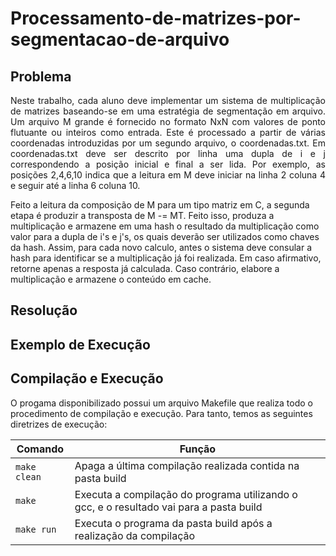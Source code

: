 # Processamento-de-matrizes-por-segmentacao-de-arquivo

<h2> Problema </h2>

<p align="justify">
Neste trabalho, cada aluno deve implementar um sistema de multiplicação de matrizes baseando-se em uma estratégia de segmentação em arquivo. Um arquivo M grande é fornecido no formato NxN com valores de ponto flutuante ou inteiros como entrada. Este é processado a partir de várias coordenadas introduzidas por um segundo arquivo, o coordenadas.txt. Em coordenadas.txt deve ser descrito por linha uma dupla de i e j correspondendo a posição inicial e final a ser lida. Por exemplo, as posições 2,4,6,10 indica que a leitura em M deve iniciar na linha 2 coluna 4 e seguir até a linha 6 coluna 10. 

Feito a leitura da composição de M para um tipo matriz em C, a segunda etapa é produzir a transposta de M -= MT. Feito isso, produza a multiplicação e armazene em uma hash o resultado da multiplicação como valor para a dupla de i's e j's, os quais deverão ser utilizados como chaves da hash. Assim, para cada novo calculo, antes o sistema deve consular a hash para identificar se a multiplicação já foi realizada. Em caso afirmativo, retorne apenas a resposta já calculada. Caso contrário, elabore a multiplicação e armazene o conteúdo em cache. 
</p>

<h2>Resolução</h2>

<h2>Exemplo de Execução</h2>

<h2>Compilação e Execução</h2>

O progama disponibilizado possui um arquivo Makefile que realiza todo o procedimento de compilação e execução. Para tanto, temos as seguintes diretrizes de execução:


| Comando                |  Função                                                                                           |                     
| -----------------------| ------------------------------------------------------------------------------------------------- |
|  `make clean`          | Apaga a última compilação realizada contida na pasta build                                        |
|  `make`                | Executa a compilação do programa utilizando o gcc, e o resultado vai para a pasta build           |
|  `make run`            | Executa o programa da pasta build após a realização da compilação                                 |
